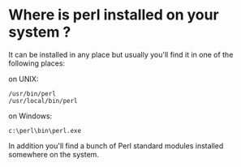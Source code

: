 # Where is perl installed on your system ?

It can be installed in any place but usually you'll find it in one of the
following places:

on UNIX:

```
/usr/bin/perl
/usr/local/bin/perl
```

on Windows:

```
c:\perl\bin\perl.exe
```

In addition you'll find a bunch of Perl standard modules installed somewhere
on the system.



